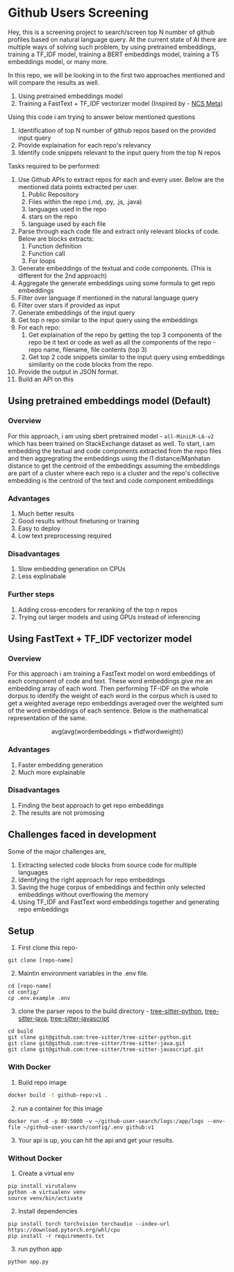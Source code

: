 # Github Users Screening

Hey, this is a screening project to search/screen top N number of github profiles based on natural language query. At the current state of AI there are multiple ways of solving such problem, by using pretrained embeddings, training a TF_IDF model, training a BERT embeddings model, training a T5 embeddings model, or many more.

In this repo, we will be looking in to the first two approaches mentioned and will compare the results as well.
1. Using pretrained embeddings model
2. Training a FastText + TF_IDF vectorizer model (Inspired by - [NCS Meta](https://ai.meta.com/blog/neural-code-search-ml-based-code-search-using-natural-language-queries/)) 

Using this code i am trying to answer below mentioned questions
1. Identification of top N number of github repos based on the provided input query
2. Provide explaination for each repo's relevancy
3. Identify code snippets relevant to the input query from the top N repos

Tasks required to be performed:
1. Use Github APIs to extract repos for each and every user. Below are the mentioned data points extracted per user.
    1. Public Repository
    2. Files within the repo (.md, .py, .js, .java)
    3. languages used in the repo
    4. stars on the repo
    5. language used by each file
2. Parse through each code file and extract only relevant blocks of code. Below are blocks extracts:
    1. Function definition
    2. Function call
    3. For loops
3. Generate embeddings of the textual and code components. (This is different for the 2nd approach)
4. Aggregate the generate embeddings using some formula to get repo embeddings
2. Filter over language if mentioned in the natural language query
3. Filter over stars if provided as input
4. Generate embeddings of the input query
5. Get top n repo similar to the input query using the embeddings
6. For each repo:
    1. Get explaination of the repo by getting the top 3 components of the repo be it text or code as well as all the components of the repo - repo name, filename, file contents (top 3)
    2. Get top 2 code snippets similar to the input query using embeddings similarity on the code blocks from the repo.
7. Provide the output in JSON format.
8. Build an API on this

## Using pretrained embeddings model (Default)

### Overview

For this approach, i am using sbert pretrained model - `all-MiniLM-L6-v2` which has been trained on StackExchange dataset as well. To start, i am embedding the textual and code components extracted from the repo files and then aggregrating the embeddings using the l1 distance/Manhatan distance to get the centroid of the embeddings assuming the embeddings are part of a cluster where each repo is a cluster and the repo's collective embedding is the centroid of the text and code component embeddings

### Advantages

1. Much better results
2. Good results without finetuning or training
3. Easy to deploy
4. Low text preprocessing required

### Disadvantages

1. Slow embedding generation on CPUs
2. Less explinabale

### Further steps

1. Adding cross-encoders for reranking of the top n repos
2. Trying out larger models and using GPUs instead of inferencing

## Using FastText + TF_IDF vectorizer model

### Overview

For this approach i am training a FastText model on word embeddings of each component of code and text. These word embeddings give me an embedding array of each word. Then performing TF-IDF on the whole dorpus to identify the weight of each word in the corpus which is used to get a weighted average repo embeddings averaged over the weighted sum of the word embeddings of each sentence. Below is the mathematical representation of the same.

$$ \text{avg}(\text{avg} (\text{wordembeddings} \times \text{tfidfwordweight})) $$

### Advantages

1. Faster embedding generation
2. Much more explainable

### Disadvantages

1. Finding the best approach to get repo embeddings
2. The results are not promosing

## Challenges faced in development

Some of the major challenges are,
1. Extracting selected code blocks from source code for multiple languages
2. Identifying the right approach for repo embeddings
3. Saving the huge corpus of embeddings and fecthin only selected embeddings without overflowing the memory
4. Using TF_IDF and FastText word embeddings together and generating repo embeddings

## Setup

1. First clone this repo-

```terminal
git clone [repo-name]
```

2. Maintin environment variables in the .env file.
```terminal
cd [repo-name]
cd config/
cp .env.example .env
```

3. clone the parser repos to the build directory - [tree-sitter-python](https://github.com/tree-sitter/tree-sitter-python), [tree-sitter-java](https://github.com/tree-sitter/tree-sitter-java), [tree-sitter-javascript](https://github.com/tree-sitter/tree-sitter-javascript)
```terminal
cd build
git clone git@github.com:tree-sitter/tree-sitter-python.git
git clone git@github.com:tree-sitter/tree-sitter-java.git
git clone git@github.com:tree-sitter/tree-sitter-javascript.git
```

### With Docker

1. Build repo image
```bash
docker build -t github-repo:v1 .
```

2. run a container for this image
```
docker run -d -p 80:5000 -v ~/github-user-search/logs:/app/logs --env-file ~/github-user-search/config/.env github:v1
```

3. Your api is up, you can hit the api and get your results.

### Without Docker

1. Create a virtual env
```terminal
pip install virutalenv
python -m virtualenv venv
source venv/bin/activate
```

2. Install dependencies
```terminal
pip install torch torchvision torchaudio --index-url https://download.pytorch.org/whl/cpu
pip install -r requirements.txt
```

3. run python app
```terminal
python app.py
```